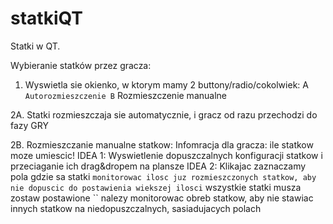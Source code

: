 # statkiQT
Statki w QT.



Wybieranie statków przez gracza:

1. Wyswietla sie okienko, w ktorym mamy 2 buttony/radio/cokolwiek:
     A`` Autorozmieszczenie
	 B`` Rozmieszczenie manualne
	 

2A. Statki rozmieszczaja sie automatycznie, i gracz od razu przechodzi do fazy GRY

2B. Rozmieszczanie manualne statkow:
	Infomracja dla gracza: ile statkow moze umiescic!
	IDEA 1:  Wyswietlenie dopuszczalnych konfiguracji statkow i przeciaganie ich drag&dropem na plansze
	IDEA 2:  Klikajac zaznaczamy pola gdzie sa statki
	`` monitorowac ilosc juz rozmieszczonych statkow, aby nie dopuscic do postawienia wiekszej ilosci
	`` wszystkie statki musza zostaw postawione
	`` nalezy monitorowac obreb statkow, aby nie stawiac innych statkow na niedopuszczalnych, sasiadujacych polach
	

	
	
	
